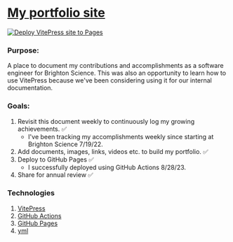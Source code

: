 # [My portfolio site](https://lauraabend.dev/)
[![Deploy VitePress site to Pages](https://github.com/llabend/laura-abend/actions/workflows/deploy.yml/badge.svg)](https://github.com/llabend/laura-abend/actions/workflows/deploy.yml)
### Purpose: 
A place to document my contributions and accomplishments as a software engineer for Brighton Science. This was also an opportunity to learn how to use VitePress because we've been considering using it for our internal documentation.

### Goals:
1. Revisit this document weekly to continuously log my growing achievements. ✅
    - I've been tracking my accomplishments weekly since starting at Brighton Science 7/19/22.
1. Add documents, images, links, videos etc. to build my portfolio. ✅
1. Deploy to GitHub Pages ✅
    - I successfully deployed using GitHub Actions 8/28/23.
1. Share for annual review ✅

### Technologies
1. [VitePress](https://vitepress.dev/)
1. [GitHub Actions](https://github.com/features/actions)
1. [GitHub Pages](https://pages.github.com/)
1. [yml](https://yaml.org/)
